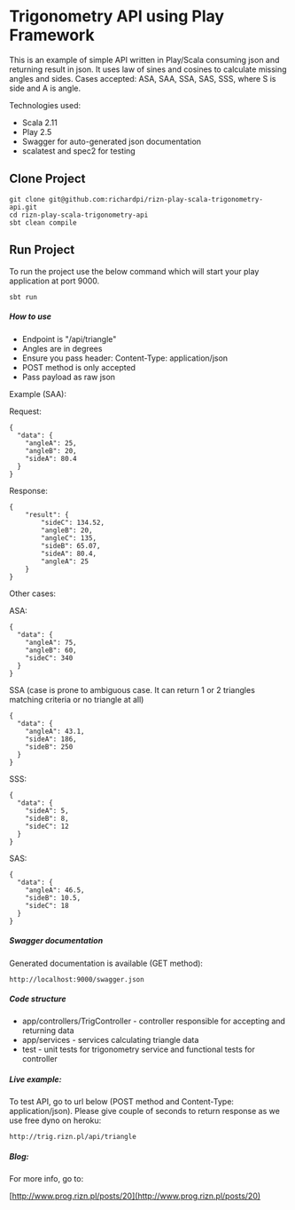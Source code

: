 # Trigonometry API using Play Framework

This is an example of simple API written in Play/Scala consuming json and returning result in json.
It uses law of sines and cosines to calculate missing angles and sides. Cases accepted: ASA, SAA, SSA, SAS, SSS, where S is side and A is angle.

Technologies used:
 - Scala 2.11
 - Play 2.5
 - Swagger for auto-generated json documentation
 - scalatest and spec2 for testing


## Clone Project
```
git clone git@github.com:richardpi/rizn-play-scala-trigonometry-api.git
cd rizn-play-scala-trigonometry-api
sbt clean compile
```

## Run Project
To run the project use the below command which will start your play application at port 9000.
```
sbt run
```

##### How to use

* Endpoint is "/api/triangle"
* Angles are in degrees
* Ensure you pass header: Content-Type: application/json
* POST method is only accepted
* Pass payload as raw json

Example (SAA):

Request:

```
{
  "data": {
    "angleA": 25,
    "angleB": 20,
    "sideA": 80.4    
  }
}
```

Response:

```
{
    "result": {
        "sideC": 134.52,
        "angleB": 20,
        "angleC": 135,
        "sideB": 65.07,
        "sideA": 80.4,
        "angleA": 25
    }
}
```

Other cases:

ASA:

```
{
  "data": {
    "angleA": 75,
    "angleB": 60,
    "sideC": 340    
  }
}
```

SSA (case is prone to ambiguous case. It can return 1 or 2 triangles matching criteria or no triangle at all)

```
{
  "data": {
    "angleA": 43.1,
    "sideA": 186,
    "sideB": 250    
  }
}
```

SSS:

```
{
  "data": {
    "sideA": 5,
    "sideB": 8,
    "sideC": 12    
  }
}
```

SAS:

```
{
  "data": {
    "angleA": 46.5,
    "sideB": 10.5,
    "sideC": 18    
  }
}
```


##### Swagger documentation

Generated documentation is available (GET method):
```
http://localhost:9000/swagger.json
```

##### Code structure

- app/controllers/TrigController - controller responsible for accepting and returning data
- app/services - services calculating triangle data
- test - unit tests for trigonometry service and functional tests for controller

##### Live example:

To test API, go to url below (POST method and Content-Type: application/json). Please give couple of seconds to return response as we use free dyno on heroku:

```
http://trig.rizn.pl/api/triangle
```


##### Blog:

For more info, go to:

[http://www.prog.rizn.pl/posts/20](http://www.prog.rizn.pl/posts/20)
